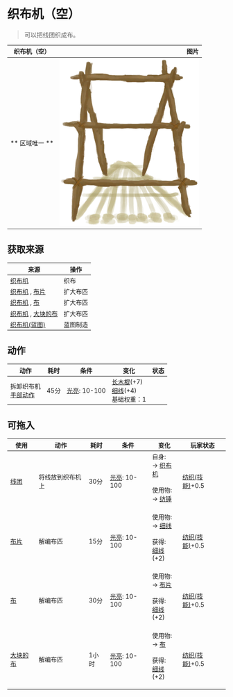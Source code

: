# 织布机（空）  
> 可以把线团织成布。  
  
  织布机（空）  |   图片   
 ----  |  ----:   
 ** 区域唯一 **  |  ![](Sprite/Loom.png)   
  
## 获取来源  
来源  |  操作  
----  |  ----  
[织布机](Loom.md)  |  织布  
[织布机](Loom.md) , [布片](ClothSmall.md)  |  扩大布匹  
[织布机](Loom.md) , [布](Cloth.md)  |  扩大布匹  
[织布机](Loom.md) , [大块的布](ClothLarge.md)  |  扩大布匹  
[织布机(蓝图)](Bp_Loom.md)  |  蓝图制造  
## 动作  
动作  |  耗时  |  条件  |  变化  |  状态  
----  |  ----  |  ----  |  ----  |  ----  
拆卸织布机<br>[手部动作](HandAction.md)  |  45分  |  [光亮](Light.md): 10-100  |  [长木棍](StickLong.md)(+7)<br>[细线](CordFiber.md)(+4)<br>基础权重：1<br>  |    
## 可拖入  
使用  |  动作  |  耗时  |  条件  |  变化  |  玩家状态  
----  |  ----  |  ----  |  ----  |  ----  |  ----  
[线团](YarnFiber.md)  |  将线放到织布机上  |  30分  |  [光亮](Light.md): 10-100  |  自身:<br>→ [织布机](Loom.md)<br><br>使用物:<br>→ [纺锤](Spindle.md)<br><br>  |  [纺织(技能)](Skill_Tailoring.md)+0.5  
[布片](ClothSmall.md)  |  解编布匹  |  15分  |  [光亮](Light.md): 10-100  |  使用物:<br>→ [细线](CordFiber.md)<br><br>获得:<br>[细线](CordFiber.md)(+2)<br><br>  |  [纺织(技能)](Skill_Tailoring.md)+0.5  
[布](Cloth.md)  |  解编布匹  |  30分  |  [光亮](Light.md): 10-100  |  使用物:<br>→ [布片](ClothSmall.md)<br><br>获得:<br>[细线](CordFiber.md)(+2)<br><br>  |  [纺织(技能)](Skill_Tailoring.md)+0.5  
[大块的布](ClothLarge.md)  |  解编布匹  |  1小时  |  [光亮](Light.md): 10-100  |  使用物:<br>→ [布](Cloth.md)<br><br>获得:<br>[细线](CordFiber.md)(+2)<br><br>  |  [纺织(技能)](Skill_Tailoring.md)+0.5  
